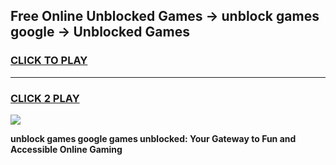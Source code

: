 
## Free Online Unblocked Games → unblock games google → Unblocked Games
<h3>
<a href="https://premium.freeplayer.one?title=unblock_games_google&ref=21F">CLICK TO PLAY</a></h3>
<hr>

<h3>
<a href="https://premium.freeplayer.one?title=unblock_games_google&ref=21F">CLICK 2 PLAY</a>
  
</h3>

<a href="https://premium.freeplayer.one?title=unblock_games_google&ref=21F/"><img src="https://clearcache.store/games.png"></a>


**unblock games google games unblocked: Your Gateway to Fun and Accessible Online Gaming**
